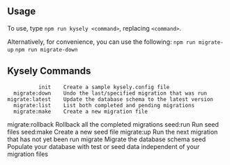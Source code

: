 ## Usage
To use, type `npm run kysely <command>`, replacing `<command>`.

Alternatively, for convenience, you can use the following:
`npm run migrate-up`
`npm run migrate-down`

## Kysely Commands

              init    Create a sample kysely.config file
      migrate:down    Undo the last/specified migration that was run
    migrate:latest    Update the database schema to the latest version
      migrate:list    List both completed and pending migrations
      migrate:make    Create a new migration file
  migrate:rollback    Rollback all the completed migrations
          seed:run    Run seed files
         seed:make    Create a new seed file
        migrate:up    Run the next migration that has not yet been run
           migrate    Migrate the database schema
              seed    Populate your database with test or seed data independent of your migration files